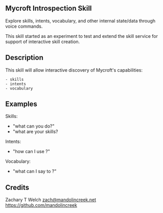 ## Mycroft Introspection Skill

Explore skills, intents, vocabulary, and other internal state/data
through voice commands.  

This skill started as an experiment to test and extend the skill service
for support of interactive skill creation.

## Description 

This skill will allow interactive discovery of Mycroft's capabilities:

	- skills
	- intents
	- vocabulary

## Examples 

Skills:
  * "what can you do?"
  * "what are your skills?

Intents:
  * "how can I use <skill>?"

Vocabulary:
 * "what can I say to <intent>?"

## Credits 

Zachary T Welch <zach@mandolincreek.net> https://github.com/mandolincreek
